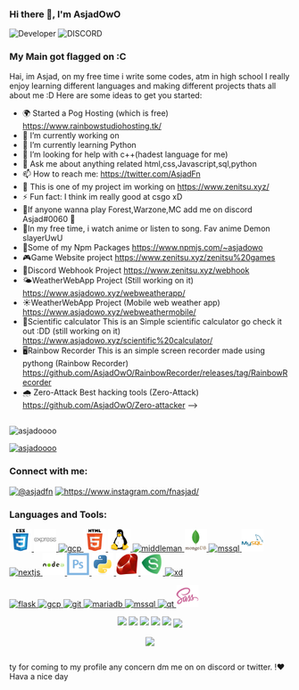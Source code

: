 ### Hi there 👋, I'm AsjadOwO



![Developer](https://github.com/AsjadOwO/AsjadOooO/blob/main/jcole-new-york1.gif)
![DISCORD](https://discord.c99.nl/widget/theme-3/439728998809862154.png)
### My Main got flagged on :C


Hai, im Asjad, on my free time i write some codes, atm in high school 
I really enjoy learning different languages and making different projects
thats all about me :D
Here are some ideas to get you started:
- 🌍 Started a Pog Hosting (which is free)  https://www.rainbowstudiohosting.tk/
- 🔭 I’m currently working on 
- 🌱 I’m currently learning Python
- 🤔 I’m looking for help with c++(hadest language for me)
- 💬 Ask me about anything related html,css,Javascript,sql,python
- 📫 How to reach me: https://twitter.com/AsjadFn
- 🚀 This is one of my project im working on https://www.zenitsu.xyz/
- ⚡ Fun fact: I think im really good at csgo xD
- 🎴If anyone wanna play Forest,Warzone,MC add me on discord Asjad#0060 🌹
- 🤸In my free time, i watch anime or listen to song. Fav anime Demon slayerUwU
- 📣Some of my Npm Packages https://www.npmjs.com/~asjadowo
- 🎮Game Website project https://www.zenitsu.xyz/zenitsu%20games
- 🚧Discord Webhook Project https://www.zenitsu.xyz/webhook
- 🌤️WeatherWebApp Project (Still working on it) https://www.asjadowo.xyz/webweatherapp/ 
- ☀️WeatherWebApp Project (Mobile web weather app) https://www.asjadowo.xyz/webweathermobile/
- 🔣Scientific calculator This is an Simple  scientific calculator go check it out :DD (still working on it) https://www.asjadowo.xyz/scientific%20calculator/
- 🖥️Rainbow Recorder This is an simple screen recorder made using pythong (Rainbow Recorder) https://github.com/AsjadOwO/RainbowRecorder/releases/tag/RainbowRecorder
- 🌧️ Zero-Attack Best hacking tools (Zero-Attack)  https://github.com/AsjadOwO/Zero-attacker
-->
##


<p align="left"> <img src="https://komarev.com/ghpvc/?username=asjadoooo&label=Profile%20views&color=0e75b6&style=flat" alt="asjadoooo" /> </p>

<p align="left"> <a href="https://github.com/ryo-ma/github-profile-trophy"><img src="https://github-profile-trophy.vercel.app/?username=asjadoooo" alt="asjadoooo" /></a> </p>

<h3 align="left">Connect with me:</h3>
<p align="left">
<a href="https://twitter.com/@asjadfn" target="blank"><img align="center" src="https://cdn.jsdelivr.net/npm/simple-icons@3.0.1/icons/twitter.svg" alt="@asjadfn" height="30" width="40" /></a>
<a href="https://instagram.com/https://www.instagram.com/fnasjad/" target="blank"><img align="center" src="https://cdn.jsdelivr.net/npm/simple-icons@3.0.1/icons/instagram.svg" alt="https://www.instagram.com/fnasjad/" height="30" width="40" /></a>
</p>

<h3 align="left">Languages and Tools:</h3>
<p align="left"> <a href="https://www.w3schools.com/css/" target="_blank"> <img src="https://raw.githubusercontent.com/devicons/devicon/master/icons/css3/css3-original-wordmark.svg" alt="css3" width="40" height="40"/> </a> <a href="https://expressjs.com" target="_blank"> <img src="https://raw.githubusercontent.com/devicons/devicon/master/icons/express/express-original-wordmark.svg" alt="express" width="40" height="40"/> </a> <a href="https://cloud.google.com" target="_blank"> <img src="https://www.vectorlogo.zone/logos/google_cloud/google_cloud-icon.svg" alt="gcp" width="40" height="40"/> </a> <a href="https://www.w3.org/html/" target="_blank"> <img src="https://raw.githubusercontent.com/devicons/devicon/master/icons/html5/html5-original-wordmark.svg" alt="html5" width="40" height="40"/> </a> <a href="https://www.linux.org/" target="_blank"> <img src="https://raw.githubusercontent.com/devicons/devicon/master/icons/linux/linux-original.svg" alt="linux" width="40" height="40"/> </a> <a href="https://middlemanapp.com/" target="_blank"> <img src="https://raw.githubusercontent.com/leungwensen/svg-icon/b84b3f3a3da329b7c1d02346865f8e98beb05413/dist/svg/logos/middleman.svg" alt="middleman" width="40" height="40"/> </a> <a href="https://www.mongodb.com/" target="_blank"> <img src="https://raw.githubusercontent.com/devicons/devicon/master/icons/mongodb/mongodb-original-wordmark.svg" alt="mongodb" width="40" height="40"/> </a> <a href="https://www.microsoft.com/en-us/sql-server" target="_blank"> <img src="https://cdn.worldvectorlogo.com/logos/microsoft-sql-server.svg" alt="mssql" width="40" height="40"/> </a> <a href="https://www.mysql.com/" target="_blank"> <img src="https://raw.githubusercontent.com/devicons/devicon/master/icons/mysql/mysql-original-wordmark.svg" alt="mysql" width="40" height="40"/> </a> <a href="https://nextjs.org/" target="_blank"> <img src="https://cdn.worldvectorlogo.com/logos/nextjs-3.svg" alt="nextjs" width="40" height="40"/> </a> <a href="https://nodejs.org" target="_blank"> <img src="https://raw.githubusercontent.com/devicons/devicon/master/icons/nodejs/nodejs-original-wordmark.svg" alt="nodejs" width="40" height="40"/> </a> <a href="https://www.photoshop.com/en" target="_blank"> <img src="https://raw.githubusercontent.com/devicons/devicon/master/icons/photoshop/photoshop-line.svg" alt="photoshop" width="40" height="40"/> </a> <a href="https://www.python.org" target="_blank"> <img src="https://raw.githubusercontent.com/devicons/devicon/master/icons/python/python-original.svg" alt="python" width="40" height="40"/> </a> <a href="https://www.ruby-lang.org/en/" target="_blank"> <img src="https://raw.githubusercontent.com/devicons/devicon/master/icons/ruby/ruby-original.svg" alt="ruby" width="40" height="40"/> </a> <a href="https://scully.io/" target="_blank"> <img src="https://raw.githubusercontent.com/scullyio/scully/main/assets/logos/SVG/scullyio-icon.svg" alt="scully" width="40" height="40"/> </a> <a href="https://www.adobe.com/products/xd.html" target="_blank"> <img src="https://cdn.worldvectorlogo.com/logos/adobe-xd.svg" alt="xd" width="40" height="40"/> </a> </p>
<p align="left"> <a href="https://flask.palletsprojects.com/" target="_blank"> <img src="https://www.vectorlogo.zone/logos/pocoo_flask/pocoo_flask-icon.svg" alt="flask" width="40" height="40"/> </a> <a href="https://cloud.google.com" target="_blank"> <img src="https://www.vectorlogo.zone/logos/google_cloud/google_cloud-icon.svg" alt="gcp" width="40" height="40"/> </a> <a href="https://git-scm.com/" target="_blank"> <img src="https://www.vectorlogo.zone/logos/git-scm/git-scm-icon.svg" alt="git" width="40" height="40"/> </a> <a href="https://mariadb.org/" target="_blank"> <img src="https://www.vectorlogo.zone/logos/mariadb/mariadb-icon.svg" alt="mariadb" width="40" height="40"/> </a> <a href="https://www.microsoft.com/en-us/sql-server" target="_blank"> <img src="https://www.svgrepo.com/show/303229/microsoft-sql-server-logo.svg" alt="mssql" width="40" height="40"/> </a> <a href="https://www.qt.io/" target="_blank"> <img src="https://upload.wikimedia.org/wikipedia/commons/0/0b/Qt_logo_2016.svg" alt="qt" width="40" height="40"/> </a> <a href="https://sass-lang.com" target="_blank"> <img src="https://raw.githubusercontent.com/devicons/devicon/master/icons/sass/sass-original.svg" alt="sass" width="40" height="40"/> </a> </p>


<p align="center">
<img src="https://img.shields.io/badge/Node.JS-black?style=for-the-badge&logo=node.js" />
<img src="https://img.shields.io/badge/-HTML5-black?style=for-the-badge&logo=HTML5" />
<img src="https://img.shields.io/badge/CSS-black?style=for-the-badge&logo=css3&logoColor=#1572B6" />
<img src="https://img.shields.io/badge/Javascript-black?style=for-the-badge&logo=javascript" />
<img src="https://img.shields.io/badge/Font%20Awesome-black?style=for-the-badge&logo=Font%20Awesome" />
<img align="center" src="https://github-readme-stats.vercel.app/api?username=AsjadOooO&show_icons=true&theme=radical" />

</p>

<p align="center">
 <img align="center" src="https://github-readme-stats.vercel.app/api/top-langs/?username=AsjadOooO&show_icons=true&layout=compact&hide_border=true&theme=dark" />








##
ty for coming to my profile any concern dm me on on discord or twitter. !❤️Hava a nice day
  








